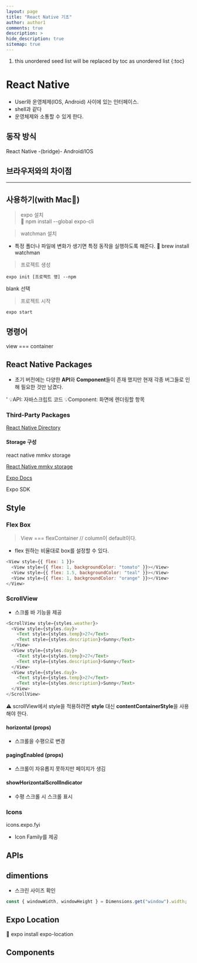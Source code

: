 ```yaml
---
layout: page
title: "React Native 기초"
author: author1
comments: true
description: >
hide_description: true
sitemap: true
---
```


1. this unordered seed list will be replaced by toc as unordered list 
{:toc}

# React Native
- User와 운영체제(IOS, Android) 사이에 있는 인터페이스.
- shell과 같다
- 운영체제와 소통할 수 있게 한다.

## 동작 방식
React Native -(bridge)- Android/IOS


## 브라우저와의 차이점

<hr>

## 사용하기(with Mac🍎)
>expo 설치<br>
🔧 npm install --global expo-cli

>watchman 설치<br>
- 특정 폴더나 파일에 변화가 생기면 특정 동작을 실행하도록 해준다.
🔧 brew install watchman
> 프로젝트 생성<br>
```re
expo init [프로젝트 명] --npm
```
blank 선택

> 프로젝트 시작<br>
```re
expo start
```

## 명령어
view === container<br>

## React Native Packages
- 초기 버전에는 다양한 **API**와 **Component**들이 존재 했지만 현재 각종 버그들로 인해 필요한 것만 남겼다.

 '
💡API: 자바스크립트 코드
💡Component: 화면에 렌더링할 항목

### Third-Party Packages
<a href="https://reactnative.directory/" target="_blank">React Native Directory</a>

#### Storage 구성
react native mmkv storage

<a href="https://github.com/ammarahm-ed/react-native-mmkv-storage" target="_blank">React Native mmkv storage</a>

<a href="https://docs.expo.dev/versions/latest/" target="_blank">Expo Docs</a>

Expo SDK

## Style
### Flex Box
> View === flexContainer
// column이 default이다.

- flex
원하는 비율대로 box를 설정할 수 있다.
```js
<View style={{ flex: 1 }}>
  <View style={{ flex: 1, backgroundColor: "tomato" }}></View>
  <View style={{ flex: 1.5, backgroundColor: "teal" }}></View>
  <View style={{ flex: 1, backgroundColor: "orange" }}></View>
</View>
```


### ScrollView
- 스크롤 바 기능을 제공

```js
<ScrollView style={styles.weather}>
  <View style={styles.day}>
    <Text style={styles.temp}>27</Text>
    <Text style={styles.description}>Sunny</Text>
  </View>
  <View style={styles.day}>
    <Text style={styles.temp}>27</Text>
    <Text style={styles.description}>Sunny</Text>
  </View>
  <View style={styles.day}>
    <Text style={styles.temp}>27</Text>
    <Text style={styles.description}>Sunny</Text>
  </View>
</ScrollView>
```

⚠️ scrollView에서 style을 적용하려면 **style** 대신 **contentContainerStyle**을 사용해야 한다.

#### horizontal (props)
- 스크롤을 수평으로 변경

#### pagingEnabled (props)
- 스크롤이 자유롭지 못하지만 페이지가 생김

#### showHorizontalScrollIndicator
- 수평 스크롤 시 스크롤 표시

### Icons
icons.expo.fyi
- Icon Family를 제공

## APIs

## dimentions
- 스크린 사이즈 확인

```js
const { windowWidth, windowHeight } = Dimensions.get("window").width;
```

## Expo Location
🔧 expo install expo-location



## Components
